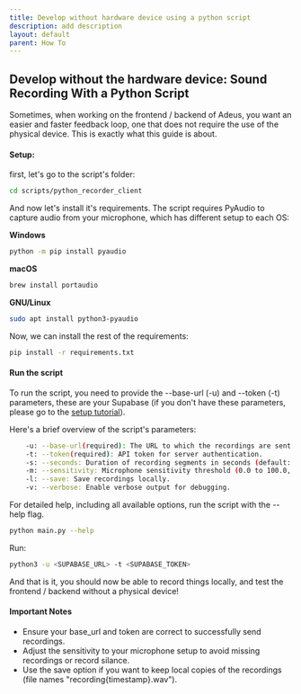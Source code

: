```yaml
---
title: Develop without hardware device using a python script
description: add description
layout: default
parent: How To
---
```


## Develop without the hardware device: Sound Recording With a Python Script

Sometimes, when working on the frontend / backend of Adeus, you want an easier and faster feedback loop, one that does not require the use of the physical device. This is exactly what this guide is about.

#### Setup:

first, let's go to the script's folder:

```bash
cd scripts/python_recorder_client
```

And now let's install it's requirements.
The script requires PyAudio to capture audio from your microphone, which has different setup to each OS:

**Windows**

```bash
python -m pip install pyaudio
```

**macOS**

```bash
brew install portaudio
```

**GNU/Linux**

```bash
sudo apt install python3-pyaudio
```

Now, we can install the rest of the requirements:

```bash
pip install -r requirements.txt
```

#### Run the script

To run the script, you need to provide the --base-url (-u) and --token (-t) parameters, these are your Supabase (if you don't have these parameters, please go to the [setup tutorial](./index)).

Here's a brief overview of the script's parameters:

```bash
    -u: --base-url(required): The URL to which the recordings are sent.
    -t: --token(required): API token for server authentication.
    -s: --seconds: Duration of recording segments in seconds (default: 30).
    -m: --sensitivity: Microphone sensitivity threshold (0.0 to 100.0, default: 35.0). Set to 0 for continuous recording.
    -l: --save: Save recordings locally.
    -v: --verbose: Enable verbose output for debugging.
```

For detailed help, including all available options, run the script with the --help flag.

```bash
python main.py --help
```

Run:

```bash
python3 -u <SUPABASE_URL> -t <SUPABASE_TOKEN>
```

And that is it, you should now be able to record things locally, and test the frontend / backend without a physical device!

#### Important Notes

- Ensure your base_url and token are correct to successfully send recordings.
- Adjust the sensitivity to your microphone setup to avoid missing recordings or record silance.
- Use the save option if you want to keep local copies of the recordings (file names "recording{timestamp}.wav").
